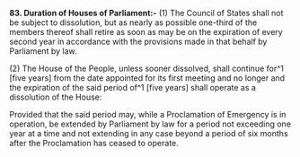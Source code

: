 **83. Duration of Houses of Parliament:-**
(1) The Council of States shall not be subject to dissolution, but as nearly as possible one-third of the members thereof shall retire as soon as may be on the expiration of every second year in accordance with the provisions made in that behalf by Parliament by law.

(2) The House of the People, unless sooner dissolved, shall continue for^1 [five years] from the date appointed for its first meeting and no longer and the expiration of the said period of^1 [five years] shall operate as a dissolution of the House:

Provided that the said period may, while a Proclamation of Emergency is in operation, be extended by Parliament by law for a period not exceeding one year at a time and not extending in any case beyond a period of six months after the Proclamation has ceased to operate.